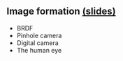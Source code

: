 ## **Image formation** [(slides)](/pages/c_05_image_formation/class_slides.html)

- BRDF
- Pinhole camera
- Digital camera
- The human eye
